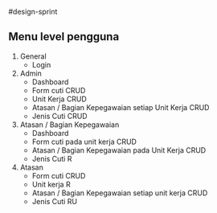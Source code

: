#design-sprint 
## Menu level pengguna
1. General
	- Login
2. Admin
	- Dashboard
	- Form cuti CRUD
	- Unit Kerja CRUD
	- Atasan / Bagian Kepegawaian setiap Unit Kerja CRUD
	- Jenis Cuti CRUD
3. Atasan / Bagian Kepegawaian
	- Dashboard
	- Form cuti pada unit kerja CRUD
	- Atasan / Bagian Kepegawaian pada Unit Kerja CRUD
	- Jenis Cuti R
4. Atasan
	- Form cuti CRUD
	- Unit kerja R
	- Atasan / Bagian Kepegawaian setiap unit kerja CRUD
	- Jenis Cuti RU
